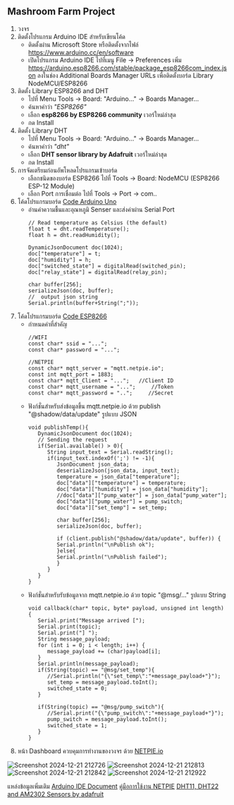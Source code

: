 ## Mashroom Farm Project
1. วงจร
2. ติดตั้งโปรแกรม Arduino IDE สำหรับเขียนโค้ด
   - ติดตั้งผ่าน Microsoft Store หรือติดตั้งจากไฟล์ https://www.arduino.cc/en/software
   - เปิดโปรแกรม Arduino IDE ไปที่เมนู File -> Preferences เพิ่ม https://arduino.esp8266.com/stable/package_esp8266com_index.json ลงในช่อง Additional Boards Manager URLs เพื่อติดตั้งบอร์ด Library NodeMCU/ESP8266
4. ติดตั้ง Library ESP8266 and DHT
   - ไปที่ Menu Tools -> Board: "Arduino…" ->  Boards Manager...
   - ค้นหาคำว่า *"ESP8266"*
   - เลือก **esp8266 by ESP8266 community** เวอร์ใหม่ล่าสุด
   - กด Install
5. ติดตั้ง Library DHT
   - ไปที่ Menu Tools -> Board: "Arduino…" ->  Boards Manager...
   - ค้นหาคำว่า *"dht"*
   - เลือก **DHT sensor library by Adafruit** เวอร์ใหม่ล่าสุด
   - กด Install
6. การจัดเตรียมก่อนอัพโหลดโปรแกรมเข้าบอร์ด
   - เลือกชนิดของบอร์ด ESP8266 ไปที่ Tools -> Board: NodeMCU (ESP8266 ESP-12 Module)
   - เลือก Port การเชื่อมต่อ ไปที่ Tools -> Port -> com..
7. โค้ดโปรแกรมบอร์ด 
   [Code Arduino Uno](https://github.com/tichavich/MashroomFarm/blob/master/board_arduino.c)
   - อ่านค่าความชื้นและอุณหภูมิ Senser และส่งค่าผ่าน Serial Port
        ```
        // Read temperature as Celsius (the default)  
        float t = dht.readTemperature();
        float h = dht.readHumidity();
      
        DynamicJsonDocument doc(1024);
        doc["temperature"] = t;
        doc["humidity"] = h;
        doc["switched_state"] = digitalRead(switched_pin);
        doc["relay_state"] = digitalRead(relay_pin);
              
        char buffer[256];
        serializeJson(doc, buffer);
        //  output json string 
        Serial.println(buffer+String(";"));
        ```
8. โค้ดโปรแกรมบอร์ด 
   [Code ESP8266](https://github.com/tichavich/MashroomFarm/blob/master/board_esp8266.c)
   - กำหนดค่าที่สำคัญ
      ```
      //WIFI
      const char* ssid = "...";
      const char* password = "...";

      //NETPIE
      const char* mqtt_server = "mqtt.netpie.io";
      const int mqtt_port = 1883;
      const char* mqtt_Client = "...";   //Client ID
      const char* mqtt_username = "...";     //Token
      const char* mqtt_password = "..";     //Secret
      ```
   - ฟังก์ชั่นสำหรับส่งข้อมูลขึ้น mqtt.netpie.io ด้วย publish "@shadow/data/update" รูปแบบ JSON
      ```
      void publishTemp(){
         DynamicJsonDocument doc(1024); 
         // Sending the request
         if(Serial.available() > 0){
            String input_text = Serial.readString();
            if(input_text.indexOf(';') != -1){    
               JsonDocument json_data;
               deserializeJson(json_data, input_text);
               temperature = json_data["temperature"];
               doc["data"]["temperature"] = temperature;
               doc["data"]["humidity"] = json_data["humidity"];
               //doc["data"]["pump_water"] = json_data["pump_water"];
               doc["data"]["pump_water"] = pump_switch;
               doc["data"]["set_temp"] = set_temp;
                     
               char buffer[256];
               serializeJson(doc, buffer);
               
               if (client.publish("@shadow/data/update", buffer)) {
               Serial.println("\nPublish ok");
               }else{
               Serial.println("\nPublish failed");
               }
            }    
         } 
      }
      ```
   - ฟังก์ชั่นสำหรับรับข้อมูลจาก mqtt.netpie.io ด้วย topic "@msg/..." รูปแบบ String
      ```
      void callback(char* topic, byte* payload, unsigned int length) {
         Serial.print("Message arrived [");
         Serial.print(topic);
         Serial.print("] ");
         String message_payload;
         for (int i = 0; i < length; i++) {
            message_payload += (char)payload[i];
         }  
         Serial.println(message_payload);
         if(String(topic) == "@msg/set_temp"){
            //Serial.println("{\"set_temp\":"+message_payload+"}");
            set_temp = message_payload.toInt();
            switched_state = 0;
         }

         if(String(topic) == "@msg/pump_switch"){
            //Serial.print("{\"pump_switch\":"+message_payload+"}");    
            pump_switch = message_payload.toInt();
            switched_state = 1;
         }
      }
      ```
9. หน้า Dashboard ควบคุมการทำงานของวงจร ด้วย [NETPIE.io](https://netpie.io/)

![Screenshot 2024-12-21 212726](https://github.com/user-attachments/assets/aaea5e39-c7bd-4de2-93d6-d8b633f8a38d)
![Screenshot 2024-12-21 212813](https://github.com/user-attachments/assets/5cd857ad-e9dc-43e4-9213-be556dbc862a)
![Screenshot 2024-12-21 212842](https://github.com/user-attachments/assets/da605f33-652e-4ad8-a457-fc1c1da4178a)
![Screenshot 2024-12-21 212922](https://github.com/user-attachments/assets/9f6cd67b-f4d7-4e97-95a8-b7ddac235645)


แหล่งข้อมูลเพิ่มเติม
[Arduino IDE Document](https://docs.arduino.cc/built-in-examples/)
[คู่มือการใช้งาน NETPIE](https://netpie.io/guide)
[DHT11, DHT22 and AM2302 Sensors by adafruit](https://learn.adafruit.com/dht)
